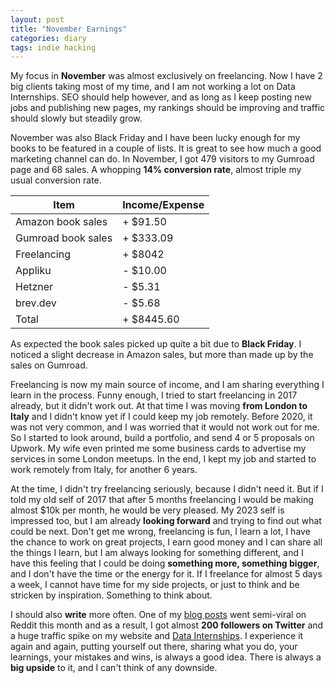 ```yaml
---
layout: post
title: "November Earnings"
categories: diary
tags: indie hacking
---
```


My focus in **November** was almost exclusively on freelancing. Now I have 2 big clients taking most of my time, and I am not working a lot on Data Internships. SEO should help however, and as long as I keep posting new jobs and publishing new pages, my rankings should be improving and traffic should slowly but steadily grow.

November was also Black Friday and I have been lucky enough for my books to be featured in a couple of lists. It is great to see how much a good marketing channel can do. In November, I got 479 visitors to my Gumroad page and 68 sales. A whopping **14% conversion rate**, almost triple my usual conversion rate.

| Item               | Income/Expense |
| ------------------ | -------------- |
| Amazon book sales  | + $91.50       |
| Gumroad book sales | + $333.09      |
| Freelancing        | + $8042        |
| Appliku            | - $10.00       |
| Hetzner            | - $5.31        |
| brev.dev           | - $5.68        |
| Total              | + $8445.60     |

As expected the book sales picked up quite a bit due to **Black Friday**. I noticed a slight decrease in Amazon sales, but more than made up by the sales on Gumroad.

Freelancing is now my main source of income, and I am sharing everything I learn in the process. Funny enough, I tried to start freelancing in 2017 already, but it didn't work out. At that time I was moving **from London to Italy** and I didn't know yet if I could keep my job remotely. Before 2020, it was not very common, and I was worried that it would not work out for me. So I started to look around, build a portfolio, and send 4 or 5 proposals on Upwork. My wife even printed me some business cards to advertise my services in some London meetups. In the end, I kept my job and started to work remotely from Italy, for another 6 years.

At the time, I didn't try freelancing seriously, because I didn't need it. But if I told my old self of 2017 that after 5 months freelancing I would be making almost $10k per month, he would be very pleased. My 2023 self is impressed too, but I am already **looking forward** and trying to find out what could be next. Don't get me wrong, freelancing is fun, I learn a lot, I have the chance to work on great projects, I earn good money and I can share all the things I learn, but I am always looking for something different, and I have this feeling that I could be doing **something more, something bigger**, and I don't have the time or the energy for it. If I freelance for almost 5 days a week, I cannot have time for my side projects, or just to think and be stricken by inspiration. Something to think about.

I should also **write** more often. One of my [blog posts][blog-post] went semi-viral on Reddit this month and as a result, I got almost **200 followers on Twitter** and a huge traffic spike on my website and [Data Internships][data-internships]. I experience it again and again, putting yourself out there, sharing what you do, your learnings, your mistakes and wins, is always a good idea. There is always a **big upside** to it, and I can't think of any downside.

[blog-post]: https://tropiansh.com/
[data-internships]: https://datainternships.co

